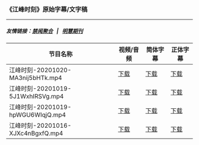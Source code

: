### 《江峰时刻》原始字幕/文字稿
---
##### 友情链接：[禁闻聚合](https://github.com/gfw-breaker/banned-news) &nbsp;&nbsp;|&nbsp;&nbsp; [明慧期刊](https://github.com/gfw-breaker/mh-qikan) 
| 节目名称 | 视频/音频 | 简体字幕 | 正体字幕 |
|---|---|---|---|
| 江峰时刻-20201020-MA3nij5bHTk.mp4 | [下载](https://y2mate.com/zh-cn/search/MA3nij5bHTk) | [下载](../channels/jiangfeng/_MA3nij5bHTk.srt?raw=true) | [下载](../channels/jiangfeng/_MA3nij5bHTk.tw.srt?raw=true) | 
| 江峰时刻-20201019-5J1WxhIRSVg.mp4 | [下载](https://y2mate.com/zh-cn/search/5J1WxhIRSVg) | [下载](../channels/jiangfeng/_5J1WxhIRSVg.srt?raw=true) | [下载](../channels/jiangfeng/_5J1WxhIRSVg.tw.srt?raw=true) | 
| 江峰时刻-20201019-hpWGU6WIqjQ.mp4 | [下载](https://y2mate.com/zh-cn/search/hpWGU6WIqjQ) | [下载](../channels/jiangfeng/_hpWGU6WIqjQ.srt?raw=true) | [下载](../channels/jiangfeng/_hpWGU6WIqjQ.tw.srt?raw=true) | 
| 江峰时刻-20201016-XJXc4nBgxfQ.mp4 | [下载](https://y2mate.com/zh-cn/search/XJXc4nBgxfQ) | [下载](../channels/jiangfeng/_XJXc4nBgxfQ.srt?raw=true) | [下载](../channels/jiangfeng/_XJXc4nBgxfQ.tw.srt?raw=true) | 
